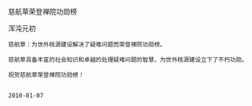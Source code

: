 慈航草荣登禅院功勋榜

浑沌元初


    慈航草：为世外桃源建设解决了疑难问题而荣登禅院功勋榜。

    慈航草具备丰富的社会知识和卓越的处理疑难问题的智慧，为世外桃源建设立下了不朽功勋。

    祝贺慈航草荣登禅院功勋榜！


    2010-01-07



